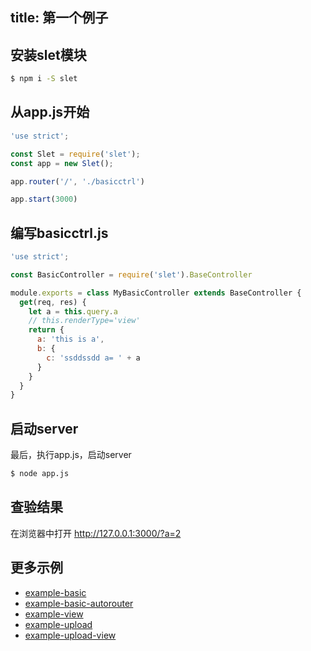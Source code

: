 title: 第一个例子
---

## 安装slet模块

```sh
$ npm i -S slet
```

## 从app.js开始

```js
'use strict';

const Slet = require('slet');
const app = new Slet();

app.router('/', './basicctrl')  

app.start(3000)
```

## 编写basicctrl.js

```js
'use strict';

const BasicController = require('slet').BaseController

module.exports = class MyBasicController extends BaseController {
  get(req, res) { 
    let a = this.query.a
    // this.renderType='view'
    return {
      a: 'this is a',
      b: {
        c: 'ssddssdd a= ' + a
      }
    }
  } 
}

```

## 启动server

最后，执行app.js，启动server

```sh
$ node app.js
```

## 查验结果

在浏览器中打开 http://127.0.0.1:3000/?a=2

## 更多示例

- [example-basic](https://github.com/sletjs/example-basic)
- [example-basic-autorouter](https://github.com/sletjs/example-basic-autorouter)
- [example-view](https://github.com/sletjs/example-view)
- [example-upload](https://github.com/sletjs/example-upload)
- [example-upload-view](https://github.com/sletjs/example-upload-view)
